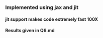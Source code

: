 ### Implemented using jax and jit
#### jit support makes code extremely fast 100X
#### Results given in Q6.md
